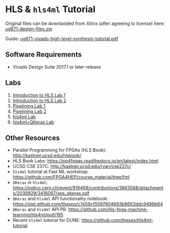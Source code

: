 # HLS & `hls4ml` Tutorial

Original files can be downlaoded from Xilinx (after agreeing to license) here: [ug871-design-files.zip](https://www.xilinx.com/cgi-bin/docs/ctdoc?cid=026f56e2-0a0f-4986-aeb7-e92917398939;d=ug871-design-files.zip)

Guide: [ug871-vivado-high-level-synthesis-tutorial.pdf](ug871-vivado-high-level-synthesis-tutorial.pdf)

## Software Requirements
- Vivado Design Suite 2017.1 or later release

## Labs

1. [Introduction to HLS Lab 1](Introduction/lab1/README.md)
1. [Introduction to HLS Lab 2](Introduction/lab2/README.md)
1. [Pipelining Lab 1](Design_Optimization/lab1/README.md)
1. [Pipelining Lab 2](Design_Optimization/lab2/README.md)
1. [hls4ml Lab](hls4ml/lab1/README.md)
1. [hls4ml+QKeras Lab](hls4ml/lab2/README.md)

## Other Resources 
- Parallel Programming for FPGAs (HLS Book): http://kastner.ucsd.edu/hlsbook/
- HLS Book Labs: https://pp4fpgas.readthedocs.io/en/latest/index.html
- UCSD CSE 237C: http://kastner.ucsd.edu/ryan/cse237c/
- `hls4ml` tutorial at Fast ML workshop: https://github.com/FPGA4HEP/course_material/tree/fml
- `QKeras` in `hls4ml`: https://indico.cern.ch/event/919468/contributions/3863588/attachments/2039929/3416087/sps_qkeras.pdf
- `QKeras` and `hls4ml` API functionality notebook: https://gist.github.com/thesps/c7e59cf5597804693b8663ddc9496b64
- `QKeras` and `hls4ml` API PR: https://github.com/hls-fpga-machine-learning/hls4ml/pull/195
- Recent `hls4ml` tutorial for DUNE: https://github.com/thesps/hls4ml-tutorial
